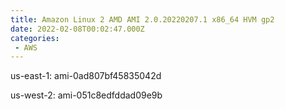 ```yaml
---
title: Amazon Linux 2 AMD AMI 2.0.20220207.1 x86_64 HVM gp2
date: 2022-02-08T00:02:47.000Z
categories:
 - AWS
---
```


us-east-1: ami-0ad807bf45835042d

us-west-2: ami-051c8edfddad09e9b

